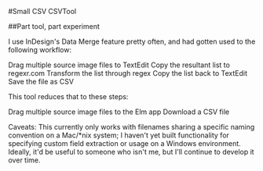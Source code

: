 #Small CSV CSVTool

##Part tool, part experiment

I use InDesign's Data Merge feature pretty often, and had gotten used to the following workflow:

Drag multiple source image files to TextEdit
Copy the resultant list to regexr.com
Transform the list through regex
Copy the list back to TextEdit
Save the file as CSV

This tool reduces that to these steps:

Drag multiple source image files to the Elm app
Download a CSV file

Caveats: This currently only works with filenames sharing a specific naming convention on a Mac/\*nix system; I haven't yet built functionality for specifying custom field extraction or usage on a Windows environment. Ideally, it'd be useful to someone who isn't me, but I'll continue to develop it over time.
